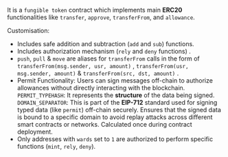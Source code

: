 It is a `fungible token` contract which implements main **ERC20** functionalities like `transfer`, `approve`, `transferFrom`, and `allowance`.  

Customisation:
- Includes safe addition and subtraction (`add` and `sub`) functions.
- Includes authorization mechanism (`rely` and `deny` functions) .
-  `push`, `pull` & `move` are aliases for `transferFrom` calls in the form of `transferFrom(msg.sender, usr, amount)` , `transferFrom(usr, msg.sender, amount)` & `transferFrom(src, dst, amount)` .
- Permit Functionality: Users can sign messages off-chain to authorize allowances without directly interacting with the blockchain.
	`PERMIT_TYPEHASH`: It represents the **structure** of the data being signed.
	`DOMAIN_SEPARATOR`: This is part of the **EIP-712** standard used for signing typed data     (like `permit`) off-chain securely. Ensures that the signed data is bound to a specific domain to avoid replay attacks across different smart contracts or networks. Calculated once during contract deployment.
- Only addresses with `wards` set to `1` are authorized to perform specific functions (`mint`, `rely`, `deny`).